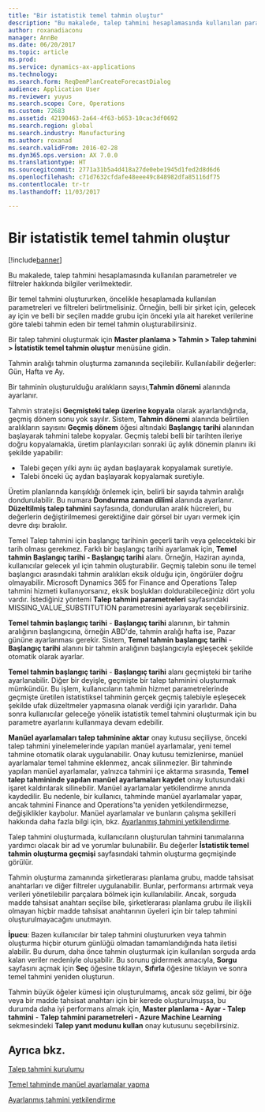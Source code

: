 ```yaml
---
title: "Bir istatistik temel tahmin oluştur"
description: "Bu makalede, talep tahmini hesaplamasında kullanılan parametreler ve filtreler hakkında bilgiler verilmektedir."
author: roxanadiaconu
manager: AnnBe
ms.date: 06/20/2017
ms.topic: article
ms.prod: 
ms.service: dynamics-ax-applications
ms.technology: 
ms.search.form: ReqDemPlanCreateForecastDialog
audience: Application User
ms.reviewer: yuyus
ms.search.scope: Core, Operations
ms.custom: 72683
ms.assetid: 42190463-2a64-4f63-b653-10cac3df0692
ms.search.region: global
ms.search.industry: Manufacturing
ms.author: roxanad
ms.search.validFrom: 2016-02-28
ms.dyn365.ops.version: AX 7.0.0
ms.translationtype: HT
ms.sourcegitcommit: 2771a31b5a4d418a27de0ebe1945d1fed2d8d6d6
ms.openlocfilehash: c71d7632cfdafe48eee49c848982dfa85116df75
ms.contentlocale: tr-tr
ms.lasthandoff: 11/03/2017

---
```


# <a name="generate-a-statistical-baseline-forecast"></a>Bir istatistik temel tahmin oluştur

[!include[banner](../includes/banner.md)]


Bu makalede, talep tahmini hesaplamasında kullanılan parametreler ve filtreler hakkında bilgiler verilmektedir. 

Bir temel tahmini oluştururken, öncelikle hesaplamada kullanılan parametreleri ve filtreleri belirtmelisiniz. Örneğin, belli bir şirket için, gelecek ay için ve belli bir seçilen madde grubu için önceki yıla ait hareket verilerine göre talebi tahmin eden bir temel tahmin oluşturabilirsiniz. 

Bir talep tahmini oluşturmak için **Master planlama &gt; Tahmin &gt; Talep tahmini &gt; İstatistik temel tahmin oluştur** menüsüne gidin. 

Tahmin aralığı tahmin oluşturma zamanında seçilebilir. Kullanılabilir değerler: Gün, Hafta ve Ay. 

Bir tahminin oluşturulduğu aralıkların sayısı,**Tahmin dönemi** alanında ayarlanır. 

Tahmin stratejisi **Geçmişteki talep üzerine kopyala** olarak ayarlandığında, geçmiş dönem sonu yok sayılır. Sistem, **Tahmin dönemi** alanında belirtilen aralıkların sayısını **Geçmiş dönem** öğesi altındaki **Başlangıç tarihi** alanından başlayarak tahmini talebe kopyalar. Geçmiş talebi belli bir tarihten ileriye doğru kopyalamakla, üretim planlayıcıları sonraki üç aylık dönemin planını iki şekilde yapabilir:

-   Talebi geçen yılki aynı üç aydan başlayarak kopyalamak suretiyle.
-   Talebi önceki üç aydan başlayarak kopyalamak suretiyle.

Üretim planlarında karışıklığı önlemek için, belirli bir sayıda tahmin aralığı dondurulabilir. Bu numara **Dondurma zaman dilimi** alanında ayarlanır. **Düzeltilmiş talep tahmini** sayfasında, dondurulan aralık hücreleri, bu değerlerin değiştirilmemesi gerektiğine dair görsel bir uyarı vermek için devre dışı bırakılır. 

Temel Talep tahmini için başlangıç tarihinin geçerli tarih veya gelecekteki bir tarih olması gerekmez. Farklı bir başlangıç tarihi ayarlamak için, **Temel tahmin Başlangıç tarihi - Başlangıç tarihi** alanı. Örneğin, Haziran ayında, kullanıcılar gelecek yıl için tahmin oluşturabilir. Geçmiş talebin sonu ile temel başlangıcı arasındaki tahmin aralıkları eksik olduğu için, öngörüler doğru olmayabilir. Microsoft Dynamics 365 for Finance and Operations Talep tahmini hizmeti kullanıyorsanız, eksik boşlukları doldurabileceğiniz dört yolu vardır. İstediğiniz yöntemi **Talep tahmini parametreleri** sayfasındaki MISSING\_VALUE\_SUBSTITUTION parametresini ayarlayarak seçebilirsiniz. 

**Temel tahmin başlangıç tarihi** - **Başlangıç tarihi** alanının, bir tahmin aralığının başlangıcına, örneğin ABD'de, tahmin aralığı hafta ise, Pazar gününe ayarlanması gerekir. Sistem, **Temel tahmin başlangıç tarihi** - **Başlangıç tarihi** alanını bir tahmin aralığının başlangıcıyla eşleşecek şekilde otomatik olarak ayarlar. 

**Temel tahmin başlangıç tarihi** - **Başlangıç tarihi** alanı geçmişteki bir tarihe ayarlanabilir. Diğer bir deyişle, geçmişte bir talep tahminini oluşturmak mümkündür. Bu işlem, kullanıcıların tahmin hizmet parametrelerinde geçmişte üretilen istatistiksel tahminin gerçek geçmiş talebiyle eşleşecek şekilde ufak düzeltmeler yapmasına olanak verdiği için yararlıdır. Daha sonra kullanıcılar geleceğe yönelik istatistik temel tahmini oluşturmak için bu parametre ayarlarını kullanmaya devam edebilir. 

**Manüel ayarlamaları talep tahminine aktar** onay kutusu seçiliyse, önceki talep tahmini yinelemelerinde yapılan manüel ayarlamalar, yeni temel tahmine otomatik olarak uygulanabilir. Onay kutusu temizlenirse, manüel ayarlamalar temel tahmine eklenmez, ancak silinmezler. Bir tahminde yapılan manüel ayarlamalar, yalnızca tahmini içe aktarma sırasında, **Temel talep tahmininde yapılan manüel ayarlamaları kaydet** onay kutusundaki işaret kaldırılarak silinebilir. Manüel ayarlamalar yetkilendirme anında kaydedilir. Bu nedenle, bir kullanıcı, tahminde manüel ayarlamalar yapar, ancak tahmini Finance and Operations'ta yeniden yetkilendirmezse, değişiklikler kaybolur. Manüel ayarlamalar ve bunların çalışma şekilleri hakkında daha fazla bilgi için, bkz. [Ayarlanmış tahmini yetkilendirme](authorize-adjusted-forecast.md). 

Talep tahmini oluşturmada, kullanıcıların oluşturulan tahmini tanımalarına yardımcı olacak bir ad ve yorumlar bulunabilir. Bu değerler **İstatistik temel tahmin oluşturma geçmişi** sayfasındaki tahmin oluşturma geçmişinde görülür. 

Tahmin oluşturma zamanında şirketlerarası planlama grubu, madde tahsisat anahtarları ve diğer filtreler uygulanabilir. Bunlar, performansı artırmak veya verileri yönetilebilir parçalara bölmek için kullanılabilir. Ancak, sorguda madde tahsisat anahtarı seçilse bile, şirketlerarası planlama grubu ile ilişkili olmayan hiçbir madde tahsisat anahtarının üyeleri için bir talep tahmini oluşturulmayacağını unutmayın. 

**İpucu**: Bazen kullanıcılar bir talep tahmini oluştururken veya tahmin oluşturma hiçbir oturum günlüğü olmadan tamamlandığında hata iletisi alabilir. Bu durum, daha önce tahmin oluşturmak için kullanılan sorguda arda kalan veriler nedeniyle oluşabilir. Bu sorunu gidermek amacıyla, **Sorgu** sayfasını açmak için **Seç** öğesine tıklayın, **Sıfırla** öğesine tıklayın ve sonra temel tahmini yeniden oluşturun. 

Tahmin büyük öğeler kümesi için oluşturulmamış, ancak söz gelimi, bir öğe veya bir madde tahsisat anahtarı için bir kerede oluşturulmuşsa, bu durumda daha iyi performans almak için, **Master planlama - Ayar - Talep tahmini** - **Talep tahmini parametreleri - Azure Machine Learning** sekmesindeki **Talep yanıt modunu kullan** onay kutusunu seçebilirsiniz.

<a name="see-also"></a>Ayrıca bkz.
--------

[Talep tahmini kurulumu](demand-forecasting-setup.md)

[Temel tahminde manüel ayarlamalar yapma](manual-adjustments-baseline-forecast.md)

[Ayarlanmış tahmini yetkilendirme](authorize-adjusted-forecast.md)




